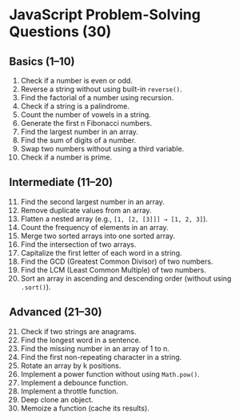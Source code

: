 # JavaScript Problem-Solving Questions (30)

## Basics (1–10)
1. Check if a number is even or odd.  
2. Reverse a string without using built-in `reverse()`.  
3. Find the factorial of a number using recursion.  
4. Check if a string is a palindrome.  
5. Count the number of vowels in a string.  
6. Generate the first n Fibonacci numbers.  
7. Find the largest number in an array.  
8. Find the sum of digits of a number.  
9. Swap two numbers without using a third variable.  
10. Check if a number is prime.  

## Intermediate (11–20)
11. Find the second largest number in an array.  
12. Remove duplicate values from an array.  
13. Flatten a nested array (e.g., `[1, [2, [3]]] → [1, 2, 3]`).  
14. Count the frequency of elements in an array.  
15. Merge two sorted arrays into one sorted array.  
16. Find the intersection of two arrays.  
17. Capitalize the first letter of each word in a string.  
18. Find the GCD (Greatest Common Divisor) of two numbers.  
19. Find the LCM (Least Common Multiple) of two numbers.  
20. Sort an array in ascending and descending order (without using `.sort()`).  

## Advanced (21–30)
21. Check if two strings are anagrams.  
22. Find the longest word in a sentence.  
23. Find the missing number in an array of 1 to n.  
24. Find the first non-repeating character in a string.  
25. Rotate an array by k positions.  
26. Implement a power function without using `Math.pow()`.  
27. Implement a debounce function.  
28. Implement a throttle function.  
29. Deep clone an object.  
30. Memoize a function (cache its results).  
